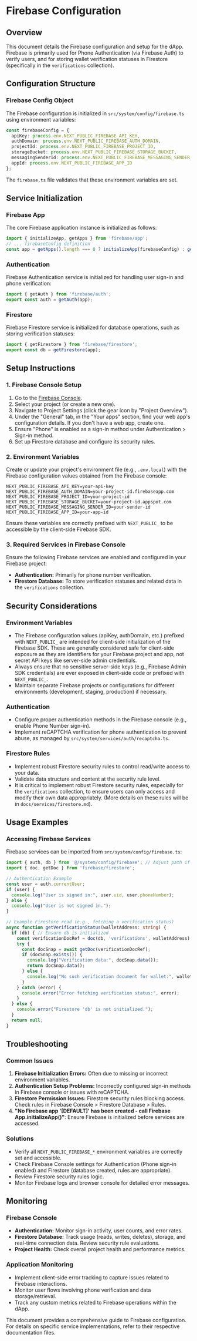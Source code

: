 # Firebase Configuration

## Overview
This document details the Firebase configuration and setup for the dApp. Firebase is primarily used for Phone Authentication (via Firebase Auth) to verify users, and for storing wallet verification statuses in Firestore (specifically in the `verifications` collection).

## Configuration Structure

### Firebase Config Object
The Firebase configuration is initialized in `src/system/config/firebase.ts` using environment variables:
```typescript
const firebaseConfig = {
  apiKey: process.env.NEXT_PUBLIC_FIREBASE_API_KEY,
  authDomain: process.env.NEXT_PUBLIC_FIREBASE_AUTH_DOMAIN,
  projectId: process.env.NEXT_PUBLIC_FIREBASE_PROJECT_ID,
  storageBucket: process.env.NEXT_PUBLIC_FIREBASE_STORAGE_BUCKET,
  messagingSenderId: process.env.NEXT_PUBLIC_FIREBASE_MESSAGING_SENDER_ID,
  appId: process.env.NEXT_PUBLIC_FIREBASE_APP_ID
};
```
The `firebase.ts` file validates that these environment variables are set.

## Service Initialization

### Firebase App
The core Firebase application instance is initialized as follows:
```typescript
import { initializeApp, getApps } from 'firebase/app';
// ... firebaseConfig definition
const app = getApps().length === 0 ? initializeApp(firebaseConfig) : getApps()[0];
```

### Authentication
Firebase Authentication service is initialized for handling user sign-in and phone verification:
```typescript
import { getAuth } from 'firebase/auth';
export const auth = getAuth(app);
```

### Firestore
Firebase Firestore service is initialized for database operations, such as storing verification statuses:
```typescript
import { getFirestore } from 'firebase/firestore';
export const db = getFirestore(app);
```

## Setup Instructions

### 1. Firebase Console Setup
1.  Go to the [Firebase Console](https://console.firebase.google.com/).
2.  Select your project (or create a new one).
3.  Navigate to Project Settings (click the gear icon by "Project Overview").
4.  Under the "General" tab, in the "Your apps" section, find your web app's configuration details. If you don't have a web app, create one.
5.  Ensure "Phone" is enabled as a sign-in method under Authentication > Sign-in method.
6.  Set up Firestore database and configure its security rules.

### 2. Environment Variables
Create or update your project's environment file (e.g., `.env.local`) with the Firebase configuration values obtained from the Firebase console:
```env
NEXT_PUBLIC_FIREBASE_API_KEY=your-api-key
NEXT_PUBLIC_FIREBASE_AUTH_DOMAIN=your-project-id.firebaseapp.com
NEXT_PUBLIC_FIREBASE_PROJECT_ID=your-project-id
NEXT_PUBLIC_FIREBASE_STORAGE_BUCKET=your-project-id.appspot.com
NEXT_PUBLIC_FIREBASE_MESSAGING_SENDER_ID=your-sender-id
NEXT_PUBLIC_FIREBASE_APP_ID=your-app-id
```
Ensure these variables are correctly prefixed with `NEXT_PUBLIC_` to be accessible by the client-side Firebase SDK.

### 3. Required Services in Firebase Console
Ensure the following Firebase services are enabled and configured in your Firebase project:
-   **Authentication:** Primarily for phone number verification.
-   **Firestore Database:** To store verification statuses and related data in the `verifications` collection.

## Security Considerations

### Environment Variables
- The Firebase configuration values (apiKey, authDomain, etc.) prefixed with `NEXT_PUBLIC_` are intended for client-side initialization of the Firebase SDK. These are generally considered safe for client-side exposure as they are identifiers for your Firebase project and app, not secret API keys like server-side admin credentials.
- Always ensure that no sensitive server-side keys (e.g., Firebase Admin SDK credentials) are ever exposed in client-side code or prefixed with `NEXT_PUBLIC_`.
- Maintain separate Firebase projects or configurations for different environments (development, staging, production) if necessary.

### Authentication
- Configure proper authentication methods in the Firebase console (e.g., enable Phone Number sign-in).
- Implement reCAPTCHA verification for phone authentication to prevent abuse, as managed by `src/system/services/auth/recaptcha.ts`.

### Firestore Rules
- Implement robust Firestore security rules to control read/write access to your data.
- Validate data structure and content at the security rule level.
- It is critical to implement robust Firestore security rules, especially for the `verifications` collection, to ensure users can only access and modify their own data appropriately. (More details on these rules will be in `docs/services/firestore.md`).

## Usage Examples

### Accessing Firebase Services
Firebase services can be imported from `src/system/config/firebase.ts`:

```typescript
import { auth, db } from '@/system/config/firebase'; // Adjust path if needed based on tsconfig
import { doc, getDoc } from 'firebase/firestore';

// Authentication Example
const user = auth.currentUser;
if (user) {
  console.log("User is signed in:", user.uid, user.phoneNumber);
} else {
  console.log("User is not signed in.");
}

// Example Firestore read (e.g., fetching a verification status)
async function getVerificationStatus(walletAddress: string) {
  if (db) { // Ensure db is initialized
    const verificationDocRef = doc(db, 'verifications', walletAddress);
    try {
      const docSnap = await getDoc(verificationDocRef);
      if (docSnap.exists()) {
        console.log("Verification data:", docSnap.data());
        return docSnap.data();
      } else {
        console.log("No such verification document for wallet:", walletAddress);
      }
    } catch (error) {
      console.error("Error fetching verification status:", error);
    }
  } else {
    console.error("Firestore 'db' is not initialized.");
  }
  return null;
}
```

## Troubleshooting

### Common Issues
1.  **Firebase Initialization Errors:** Often due to missing or incorrect environment variables.
2.  **Authentication Setup Problems:** Incorrectly configured sign-in methods in Firebase console or issues with reCAPTCHA.
3.  **Firestore Permission Issues:** Firestore security rules blocking access. Check rules in Firebase Console > Firestore Database > Rules.
4.  **"No Firebase app '[DEFAULT]' has been created - call Firebase App.initializeApp()"**: Ensure Firebase is initialized before services are accessed.

### Solutions
-   Verify all `NEXT_PUBLIC_FIREBASE_*` environment variables are correctly set and accessible.
-   Check Firebase Console settings for Authentication (Phone sign-in enabled) and Firestore (database created, rules are appropriate).
-   Review Firestore security rules logic.
-   Monitor Firebase logs and browser console for detailed error messages.

## Monitoring

### Firebase Console
-   **Authentication:** Monitor sign-in activity, user counts, and error rates.
-   **Firestore Database:** Track usage (reads, writes, deletes), storage, and real-time connection data. Review security rule evaluations.
-   **Project Health:** Check overall project health and performance metrics.

### Application Monitoring
-   Implement client-side error tracking to capture issues related to Firebase interactions.
-   Monitor user flows involving phone verification and data storage/retrieval.
-   Track any custom metrics related to Firebase operations within the dApp.

This document provides a comprehensive guide to Firebase configuration. For details on specific service implementations, refer to their respective documentation files.